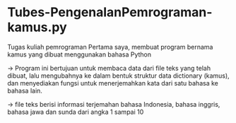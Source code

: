# Tubes-PengenalanPemrograman-kamus.py
Tugas kuliah pemrograman Pertama saya, membuat program bernama kamus yang dibuat menggunakan bahasa Python

-> Program ini bertujuan untuk membaca data dari file teks yang telah dibuat, lalu mengubahnya ke dalam bentuk struktur data dictionary (kamus), dan menyediakan fungsi untuk menerjemahkan kata dari satu bahasa ke bahasa lain.

-> file teks berisi informasi terjemahan bahasa Indonesia, bahasa inggris, bahasa jawa dan sunda dari angka 1 sampai 10
